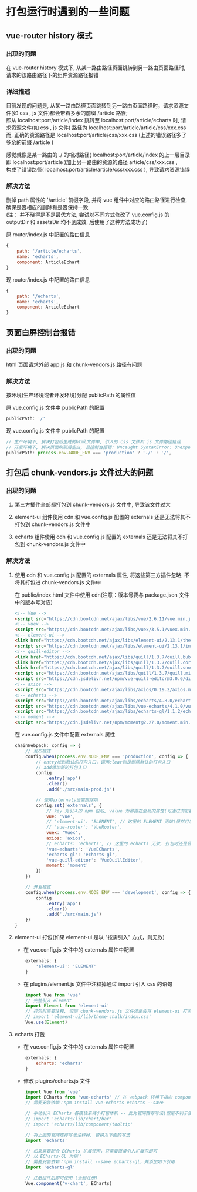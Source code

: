 # 打包运行时遇到的一些问题

## vue-router history 模式

### 出现的问题

在 vue-router history 模式下, 从某一路由路径页面跳转到另一路由页面路径时, 请求的该路由路径下的组件资源路径报错

### 详细描述

目前发现的问题是, 从某一路由路径页面跳转到另一路由页面路径时，请求资源文件(如 css , js 文件)都会带着多余的前缀 /article 路径;  
即从 localhost:port/article/index 跳转至 localhost:port/article/echarts 时, 请求资源文件(如 css , js 文件) 路径为 localhost:port/article/article/css/xxx.css  
而, 正确的资源路径是 localhost:port/article/css/xxx.css (上述的错误路径多了多余的前缀 /article )

感觉就像是某一路由的 ./ 的相对路径( localhost:port/article/index 的上一层目录即 localhost:port/article )加上另一路由的资源的路径 article/css/xxx.css ,  
构成了错误路径( localhost:port/article/article/css/xxx.css ), 导致请求资源错误

### 解决方法

删掉 path 属性的 '/article' 前缀字段, 并将 vue 组件中对应的路由路径进行检查, 确保是否相应的删除和是否保持一致  
(注： 并不晓得是不是最优方法, 尝试以不同方式修改了 vue.config.js 的 outputDir 和 assetsDir 均不见成效, 后使用了这种方法成功了)

原 router/index.js 中配置的路由信息

``` JavaScript
{
    path: '/article/echarts',
    name: 'echarts',
    component: ArticleEchart
}
```

现 router/index.js 中配置的路由信息

``` JavaScript
{
    path: '/echarts',
    name: 'echarts',
    component: ArticleEchart
}
```

## 页面白屏控制台报错

### 出现的问题

html 页面请求外部 app.js 和 chunk-vendors.js 路径有问题

### 解决方法

按环境(生产环境或者开发环境)分配 publicPath 的属性值

原 vue.config.js 文件中 publicPath 的配置

``` JavaScript
publicPath: '/'
```

现 vue.config.js 文件中 publicPath 的配置

``` JavaScript
// 生产环境下, 解决打包后生成的html文件中, 引入的 css 文件和 js 文件路径错误
// 开发环境下, 解决页面刷新后空白, 且控制台报错: Uncaught SyntaxError: Unexpected token <
publicPath: process.env.NODE_ENV === 'production' ? './' : '/',
```

## 打包后 chunk-vendors.js 文件过大的问题

### 出现的问题

1. 第三方插件全部都打包到 chunk-vendors.js 文件中, 导致该文件过大

2. element-ui 组件使用 cdn 和 vue.config.js 配置的 externals 还是无法将其不打包到 chunk-vendors.js 文件中

3. echarts 组件使用 cdn 和 vue.config.js 配置的 externals 还是无法将其不打包到 chunk-vendors.js 文件中

### 解决方法

1. 使用 cdn 和 vue.config.js 配置的 externals 属性, 将这些第三方插件忽略, 不将其打包进 chunk-vendors.js 文件中

    在 public/index.html 文件中使用 cdn(注意：版本号要与 package.json 文件中的版本号对应)

    ``` HTML
    <!-- Vue -->
    <script src="https://cdn.bootcdn.net/ajax/libs/vue/2.6.11/vue.min.js"></script>
    <!-- vuex -->
    <script src="https://cdn.bootcdn.net/ajax/libs/vuex/3.5.1/vuex.min.js"></script>
    <!-- element-ui -->
    <link href="https://cdn.bootcdn.net/ajax/libs/element-ui/2.13.1/theme-chalk/index.css" rel="stylesheet">
    <script src="https://cdn.bootcdn.net/ajax/libs/element-ui/2.13.1/index.js"></script>
    <!-- quill-editor -->
    <link href="https://cdn.bootcdn.net/ajax/libs/quill/1.3.7/quill.bubble.min.css" rel="stylesheet">
    <link href="https://cdn.bootcdn.net/ajax/libs/quill/1.3.7/quill.core.min.css" rel="stylesheet">
    <link href="https://cdn.bootcdn.net/ajax/libs/quill/1.3.7/quill.snow.min.css" rel="stylesheet">
    <script src="https://cdn.bootcdn.net/ajax/libs/quill/1.3.7/quill.min.js"></script>
    <script src="https://cdn.jsdelivr.net/npm/vue-quill-editor@3.0.6/dist/vue-quill-editor.min.js"></script>
    <!-- axios -->
    <script src="https://cdn.bootcdn.net/ajax/libs/axios/0.19.2/axios.min.js"></script>
    <!-- echarts -->
    <script src="https://cdn.bootcdn.net/ajax/libs/echarts/4.8.0/echarts.min.js"></script>
    <script src="https://cdn.bootcdn.net/ajax/libs/vue-echarts/4.1.0/vue-echarts.min.js"></script>
    <script src="https://cdn.bootcdn.net/ajax/libs/echarts-gl/1.1.2/echarts-gl.min.js"></script>
    <!-- moment -->
    <script src="https://cdn.jsdelivr.net/npm/moment@2.27.0/moment.min.js"></script>
    ```

   在 vue.config.js 文件中配置 externals 属性

    ``` javaScript
    chainWebpack: config => {
        // 发布模式
        config.when(process.env.NODE_ENV === 'production', config => {
            // entry找到默认的打包入口，调用clear则是删除默认的打包入口
            // add添加新的打包入口
            config
                .entry('app')
                .clear()
                .add('./src/main-prod.js')

            // 使用externals设置排除项
            config.set('externals', {
                // key 为引入的 npm 包名, value 为暴露在全局的属性(可通过浏览器输出 window 进行查看相应的相似的属性字段)
                vue: 'Vue',
                // 'element-ui': 'ELEMENT', // 这里的 ELEMENT 无效(虽然打包文件体积小了 -- 要在完整引入才生效, 按需引入不会生效), 打包时还是会将其打包进去, 解决办法为: 将 plugins/element.js 文件中 import 引入 css 的那行代码注释掉(该方法在 "按需引入" 方式下不起效)
                // 'vue-router': 'VueRouter',
                vuex: 'Vuex',
                axios: 'axios',
                // echarts: 'echarts', // 这里的 echarts 无效, 打包时还是会将其打包进去, 现在只能在 main-prod.js 文件中注释掉 plugins/echarts.js 文件的引入
                'vue-echarts': 'VueECharts',
                'echarts-gl': 'echarts-gl',
                'vue-quill-editor': 'VueQuillEditor',
                moment: 'moment'
            })
        })

        // 开发模式
        config.when(process.env.NODE_ENV === 'development', config => {
            config
                .entry('app')
                .clear()
                .add('./src/main.js')
        })
    }
    ```

2. element-ui 打包(如果 element-ui 是以 "按需引入" 方式，则无效)
    + 在 vue.config.js 文件中的 externals 属性中配置

    ``` javaScript
        externals: {
            'element-ui': 'ELEMENT'
        }
    ```

    + 在 plugins/element.js 文件中注释掉通过 import 引入 css 的语句

    ``` javaScript
        import Vue from 'vue'
        // 完整引入 element
        import Element from 'element-ui'
        // 打包时需要注释, 否则 chunk-vendors.js 文件还是会将 element-ui 打包进去
        // import 'element-ui/lib/theme-chalk/index.css'
        Vue.use(Element)
    ```

3. echarts 打包

    + 在 vue.config.js 文件中的 externals 属性中配置

    ``` javaScript
        externals: {
            echarts: 'echarts'
        }
    ```

    + 修改 plugins/echarts.js 文件

    ``` JavaScript
        import Vue from 'vue'
        import ECharts from 'vue-echarts' // 在 webpack 环境下指向 components/ECharts.vue
        // 需要安装依赖：npm install vue-echarts echarts --save

        // 手动引入 ECharts 各模块来减小打包体积 -- 此为官网推荐写法(但是不利于使用 cdn 配合 externals 属性的打包方式)
        // import 'echarts/lib/chart/bar'
        // import 'echarts/lib/component/tooltip'

        // 将上面的官网推荐写法注释掉, 替换为下面的写法
        import 'echarts'

        // 如果需要配合 ECharts 扩展使用，只需要直接引入扩展包即可
        // 以 ECharts-GL 为例：
        // 需要安装依赖：npm install --save echarts-gl，并添加如下引用
        import 'echarts-gl'

        // 注册组件后即可使用 (全局注册)
        Vue.component('v-chart', ECharts)
    ```
